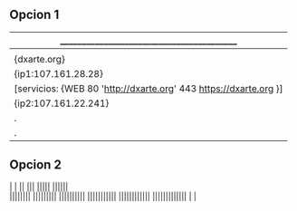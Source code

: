 ## Opcion 1
|_________________________________________
|------|
|      |SERV CENTR| 
|      {dxarte.org}
|      {ip1:107.161.28.28}
|      [servicios: {WEB    80  'http://dxarte.org'    443  https://dxarte.org  }]
|      {ip2:107.161.22.241}
|       .     
|       .
## Opcion 2

| 
|
||
|||
|||||
||||||  
||||||||
|||||||||
||||||||||
|||||||||||
||||||||||||
|||||||||||||
|
|
